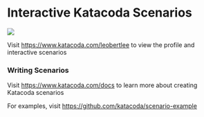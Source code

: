 # Interactive Katacoda Scenarios

[![](http://shields.katacoda.com/katacoda/leobertlee/count.svg)](https://www.katacoda.com/leobertlee "Get your profile on Katacoda.com")

Visit https://www.katacoda.com/leobertlee to view the profile and interactive scenarios

### Writing Scenarios
Visit https://www.katacoda.com/docs to learn more about creating Katacoda scenarios

For examples, visit https://github.com/katacoda/scenario-example
